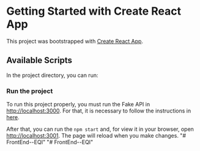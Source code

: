 # Getting Started with Create React App

This project was bootstrapped with [Create React App](https://github.com/facebook/create-react-app).

## Available Scripts

In the project directory, you can run:

### Run the project

To run this project properly, you must run the Fake API in [http://localhost:3000](http://localhost:3000). For that, it is necessary to follow the instructions in [here](https://github.com/eqi-investimentos/desafio-fake-api).

After that, you can run the `npm start` and, for view it in your browser, open [http://localhost:3001](http://localhost:3001). The page will reload when you make changes.
"# FrontEnd--EQI" 
"# FrontEnd--EQI" 
